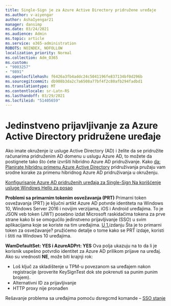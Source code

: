 ```yaml
---
title: Single-Sign je za Azure Active Directory pridružene uređaje
ms.author: v-aiyengar
author: AshaIyengar21
manager: dansimp
ms.date: 03/24/2021
ms.audience: Admin
ms.topic: article
ms.service: o365-administration
ROBOTS: NOINDEX, NOFOLLOW
localization_priority: Normal
ms.collection: Adm_O365
ms.custom:
- "9003257"
- "9891"
ms.openlocfilehash: f6426a3fb4addc24c5041196fe837134bf0d296b
ms.sourcegitcommit: db908b3da2c7a6508a77bf4f2c80afb294fadbd1
ms.translationtype: MT
ms.contentlocale: sr-Latn-RS
ms.lasthandoff: 03/29/2021
ms.locfileid: "51405659"
---
```

# <a name="single-sign-on-for-azure-active-directory-joined-devices"></a>Jedinstveno prijavljivanje za Azure Active Directory pridružene uređaje

Ako imate okruženje iz usluge Active Directory (AD) i želite da se pridružite računarima pridruženim AD domenu u uslugu Azure AD, to možete da postignete tako što ćete izvršiti hibridno Azure AD pridruživanje. Kako [da: Planirate hibridnu primenu Azure Active Directory](https://docs.microsoft.com/azure/active-directory/devices/hybrid-azuread-join-plan) pridruživanja pružaju vam srodne korake za primenu hibridnog Azure AD pridruživanja u okruženju.

[Konfigurisanje Azure AD pridruženih uređaja za Single-Sign Na korišćenje usluge Windows Hello za posao](https://docs.microsoft.com/azure/active-directory/devices/hybrid-azuread-join-plan) 

**Problemi sa primarnim tokenim osvežavanja (PRT)** Primarni token osvežavanja (PRT) je ključni artikt Azure AD potvrde identiteta na Windows 10, Windows Server 2016 i novijim verzijama, iOS i Android uređajima. To je JSON veb token (JWT) posebno izdat Microsoft raskidačima tokena za prve strane kako bi se omogućilo jedinstveno prijavljivanje (SSO) u svim aplikacijama koje se koriste na tim uređajima. [U 1.](https://docs.microsoft.com/azure/active-directory/devices/concept-primary-refresh-token)izdanju Šta je to primarni token za osvežavanje? pružićemo detalje o tome kako se PRT izdaje, koristi i štiti na Windows 10 uređajima.

**WamDefaultSet: YES i AzureADPrt: YES** Ova polja ukazuju na to da li je korisnik uspešno potvrdio identitet za Azure AD prilikom prijave na uređaj. Ako su vrednosti **NE**, može biti krajnji rok:

- Loš ključ za skladištenje u TPM-u povezanom sa uređajem nakon registracije (proverite KeySignTest dok ste pokrenuti sa punim punim brojem).
- Alternativni ID za prijavljivanje
- HTTP proxy nije pronađen

Rešavanje problema sa uređajima pomoću dsregcmd komande – [SSO stanje](https://docs.microsoft.com/azure/active-directory/devices/troubleshoot-device-dsregcmd#sso-state)

